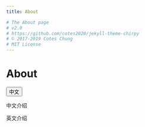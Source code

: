 ```yaml
---
title: About

# The About page
# v2.0
# https://github.com/cotes2020/jekyll-theme-chirpy
# © 2017-2019 Cotes Chung
# MIT License
---
```


<div id="page" class="post pb-5 pl-1 pr-1 pl-sm-2 pr-sm-2 pl-md-4 pr-md-4 mb-md-4">
<h1 class="dynamic-title">About</h1>
<div class="post-content">

<p>
<button id="btn-about-lang" type="button" class="btn btn-outline-primary btn-lang pl-1">
<i class="fas fa-language fa-fw mr-1"></i><span>中文</span></button>
</p>

<div id="about-cn" class="">
<p>
中文介绍
</p>
</div>

<div id="about-en" class="unloaded">
<p>
英文介绍
</p>
</div>

<script type="text/javascript"> $(function() { const LAN_EN = "EN"; const LAN_CN = "中文"; $("#btn-about-lang").click(function() { if ($("#btn-about-lang span").text() == LAN_CN) { $("#about-cn").addClass("unloaded"); $("#about-en").removeClass("unloaded"); $("#btn-about-lang span").text(LAN_EN); } else { $("#about-cn").removeClass("unloaded"); $("#about-en").addClass("unloaded"); $("#btn-about-lang span").text(LAN_CN); } }); }); </script>

</div>

</div>